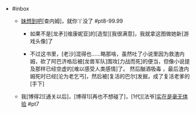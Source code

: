 - #inbox
    - [妹想到吧](https://bbs.saraba1st.com/2b/thread-2034342-1-1.html)[查内姆]，就你丫没了 #pt8-99.99
        - 如果不是[龙矛][维康妮亚]的[造型][我很满意]，我就拿这图做她新[游戏头像]了


        - 不过这书里，[老沙]混得也……略那啥，虽然吐了小说里因为救渣内姆，砍了阿巴济格后被[龙兽军队]围攻[力战而死]的便当，但像小说提及那样已经空虚的[难以感受人类感情]了。
然后酗酒吸毒 ，最后渣内姆死时已经[沦为老乞丐]，然后被[复活的巴尔]发掘，成了复活老爹的[手下]

    - 我[博得2][通关以后]，[博得1][再也不想碰了]，[1代][法爷][实在是毫无体验](https://tieba.baidu.com/p/7526476651) #pt7
